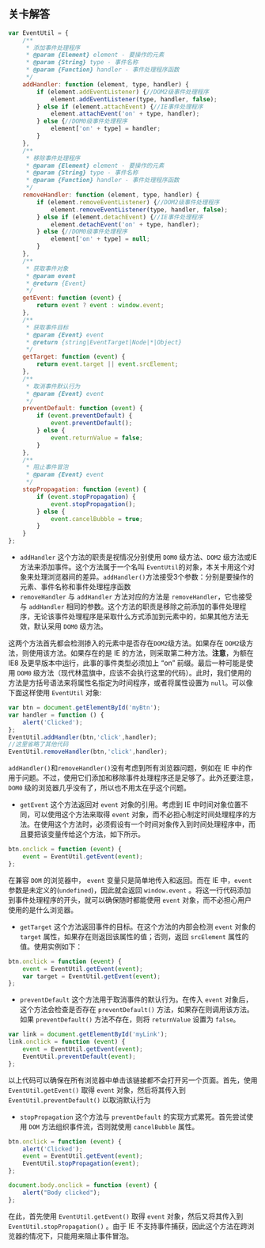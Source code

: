 ## 关卡解答

```javascript
var EventUtil = {
    /**
     * 添加事件处理程序
     * @param {Element} element - 要操作的元素
     * @param {String} type - 事件名称
     * @param {Function} handler - 事件处理程序函数
     */
    addHandler: function (element, type, handler) {
        if (element.addEventListener) {//DOM2级事件处理程序
            element.addEventListener(type, handler, false);
        } else if (element.attachEvent) {//IE事件处理程序
            element.attachEvent('on' + type, handler);
        } else {//DOM0级事件处理程序
            element['on' + type] = handler;
        }
    },
    /**
     * 移除事件处理程序
     * @param {Element} element - 要操作的元素
     * @param {String} type - 事件名称
     * @param {Function} handler - 事件处理程序函数
     */
    removeHandler: function (element, type, handler) {
        if (element.removeEventListener) {//DOM2级事件处理程序
            element.removeEventListener(type, handler, false);
        } else if (element.detachEvent) {//IE事件处理程序
            element.detachEvent('on' + type, handler);
        } else {//DOM0级事件处理程序
            element['on' + type] = null;
        }
    },
    /**
     * 获取事件对象
     * @param event
     * @return {Event}
     */
    getEvent: function (event) {
        return event ? event : window.event;
    },
    /**
     * 获取事件目标
     * @param {Event} event
     * @return {string|EventTarget|Node|*|Object}
     */
    getTarget: function (event) {
        return event.target || event.srcElement;
    },
    /**
     * 取消事件默认行为
     * @param {Event} event
     */
    preventDefault: function (event) {
        if (event.preventDefault) {
            event.preventDefault();
        } else {
            event.returnValue = false;
        }
    },
    /**
     * 阻止事件冒泡
     * @param {Event} event
     */
    stopPropagation: function (event) {
        if (event.stopPropagation) {
            event.stopPropagation();
        } else {
            event.cancelBubble = true;
        }
    }
};
```
- `addHandler`
这个方法的职责是视情况分别使用 `DOM0` 级方法、`DOM2` 级方法或IE方法来添加事件。这个方法属于一个名叫 `EventUtil`的对象，本关卡用这个对象来处理浏览器间的差异。`addHandler()`方法接受3个参数：分别是要操作的元素、事件名称和事件处理程序函数
- `removeHandler`
与 `addHandler` 方法对应的方法是 `removeHandler`，它也接受与 `addHandler` 相同的参数。这个方法的职责是移除之前添加的事件处理程序，无论该事件处理程序是采取什么方式添加到元素中的，如果其他方法无效，默认采用 `DOM0` 级方法。

这两个方法首先都会检测掺入的元素中是否存在`DOM2`级方法。如果存在 `DOM2`级方法，则使用该方法。如果存在的是 IE 的方法，则采取第二种方法。**注意**，为额在 IE8 及更早版本中运行，此事的事件类型必须加上 “on” 前缀。最后一种可能是使用 `DOM0` 级方法（现代林蓝旗中，应该不会执行这里的代码）。此时，我们使用的方法是方括号语法来将属性名指定为时间程序，或者将属性设置为 `null`。可以像下面这样使用 `EventUtil` 对象:
```javascript
var btn = document.getElementById('myBtn');
var handler = function () {
    alert('Clicked');
};
EventUtil.addHandler(btn,'click',handler);
//这里省略了其他代码
EventUtil.removeHandler(btn,'click',handler);
```
`addHandler()`和`removeHandler()`没有考虑到所有浏览器问题，例如在 IE 中的作用于问题。不过，使用它们添加和移除事件处理程序还是足够了。此外还要注意， `DOM0` 级的浏览器几乎没有了，所以也不用太在乎这个问题。

- `getEvent`
这个方法返回对 `event` 对象的引用。考虑到 IE 中时间对象位置不同，可以使用这个方法来取得 `event` 对象，而不必担心制定时间处理程序的方法。在使用这个方法时，必须假设有一个时间对象传入到时间处理程序中，而且要把该变量传给这个方法，如下所示。
```javascript
btn.onclick = function (event) {
    event = EventUtil.getEvent(event);
};
```
在兼容 `DOM` 的浏览器中， `event` 变量只是简单地传入和返回。而在 IE 中，`event` 参数是未定义的(`undefined`)，因此就会返回 `window.event` 。将这一行代码添加到事件处理程序的开头，就可以确保随时都能使用 `event` 对象，而不必担心用户使用的是什么浏览器。
- `getTarget`
这个方法返回事件的目标。在这个方法的内部会检测 `event` 对象的 `target` 属性，如果存在则返回该属性的值；否则，返回 `srcElement` 属性的值。使用实例如下：
```javascript
btn.onclick = function (event) {
    event = EventUtil.getEvent(event);
    var target = EventUtil.getEvent(event);
};
```
- `preventDefault`
这个方法用于取消事件的默认行为。在传入 `event` 对象后，这个方法会检查是否存在 `preventDefault()` 方法，如果存在则调用该方法。如果 `preventDefault()` 方法不存在，则将 `returnValue` 设置为 `false`。
```javascript
var link = document.getElementById('myLink');
link.onclick = function (event) {
    event = EventUtil.getEvent(event);
    EventUtil.preventDefault(event);
};
```
以上代码可以确保在所有浏览器中单击该链接都不会打开另一个页面。首先，使用 `EventUtil.getEvent()` 取得 `event` 对象，然后将其传入到 `EventUtil.preventDefault()` 以取消默认行为
- `stopPropagation`
这个方法与 `preventDefault` 的实现方式累死。首先尝试使用 `DOM` 方法组织事件流，否则就使用 `cancelBubble` 属性。
```javascript
btn.onclick = function (event) {
    alert('Clicked');
    event = EventUtil.getEvent(event);
    EventUtil.stopPropagation(event);
};

document.body.onclick = function (event) {
    alert("Body clicked");
};
```
在此，首先使用 `EventUtil.getEvent()` 取得 `event` 对象，然后又将其传入到 `EventUtil.stopPropagation()` 。由于 IE 不支持事件捕获，因此这个方法在跨浏览器的情况下，只能用来阻止事件冒泡。